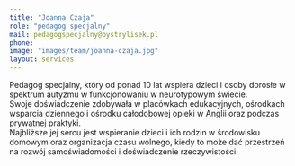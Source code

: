 ```yaml
---
title: "Joanna Czaja"
role: "pedagog specjalny"
mail: pedagogspecjalny@bystrylisek.pl
phone: 
image: "images/team/joanna-czaja.jpg"
layout: services
---
```


Pedagog specjalny, który od ponad 10 lat wspiera dzieci i osoby dorosłe w spektrum autyzmu w funkcjonowaniu w neurotypowym świecie.<br>
Swoje doświadczenie zdobywała w placówkach edukacyjnych, ośrodkach wsparcia dziennego i ośrodku całodobowej opieki w Anglii oraz podczas prywatnej praktyki.<br>
Najbliższe jej sercu jest wspieranie dzieci i ich rodzin w środowisku domowym oraz organizacja czasu wolnego, kiedy to może dać przestrzeń na rozwój samoświadomości i doświadczenie rzeczywistości.
